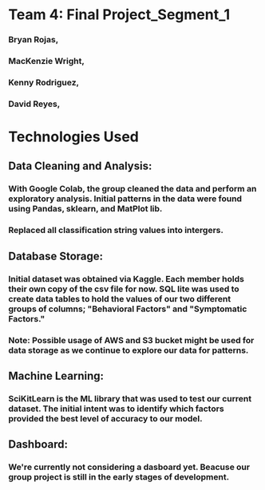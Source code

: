# Team 4: Final Project_Segment_1
### Bryan Rojas,
### MacKenzie Wright,
### Kenny Rodriguez,
### David Reyes,

# Technologies Used
## Data Cleaning and Analysis:
### With Google Colab, the group cleaned the data and perform an exploratory analysis. Initial patterns in the data were found using Pandas, sklearn, and MatPlot lib. 
### Replaced all classification string values into intergers. 

## Database Storage:
### Initial dataset was obtained via Kaggle. Each member holds their own copy of the csv file for now. SQL lite was used to create data tables to hold the values of our two different groups of columns; "Behavioral Factors" and "Symptomatic Factors."
### Note: Possible usage of AWS and S3 bucket might be used for data storage as we continue to explore our data for patterns. 

## Machine Learning:
### SciKitLearn is the ML library that was used to test our current dataset. The initial intent was to identify which factors provided the best level of accuracy to our model.

## Dashboard:
### We're currently not considering a dasboard yet. Beacuse our group project is still in the early stages of development. 